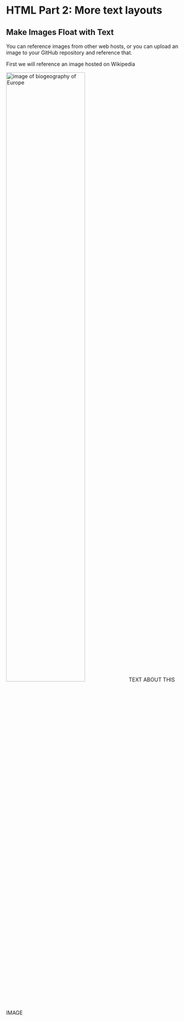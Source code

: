 <h1>HTML Part 2: More text layouts</h1>
<h2>Make Images Float with Text</h2>
<p>You can reference images from other web hosts, or you can upload an image to your GitHub repository and reference that.<p>
<p>First we will reference an image hosted on Wikipedia</p>
<p>
<img class="imgLeft" style="width:65%;" src="https://upload.wikimedia.org/wikipedia/commons/3/39/Europe_biogeography_countries.svg" alt="image of biogeography of Europe">
TEXT ABOUT THIS IMAGE
</p>
<div class="clearLeft"></div>



